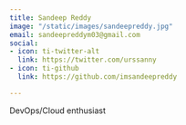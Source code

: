 ```yaml
---
title: Sandeep Reddy
image: "/static/images/sandeepreddy.jpg"
email: sandeepreddym03@gmail.com
social:
- icon: ti-twitter-alt
  link: https://twitter.com/urssanny
- icon: ti-github
  link: https://github.com/imsandeepreddy

---
```

DevOps/Cloud enthusiast